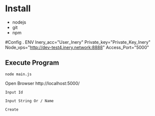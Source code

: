 # Install
- nodejs
- git
- npm

#Config . ENV
Inery_acc="User_Inery"
Private_key="Private_Key_Inery"
Node_vps="http://dev-test4.inery.network:8888"
Access_Port="5000"

## Execute Program
```
node main.js
```
Open Browser http://localhost:5000/
```
Input Id
```
```
Input String Or / Name
```
```
Create
```
